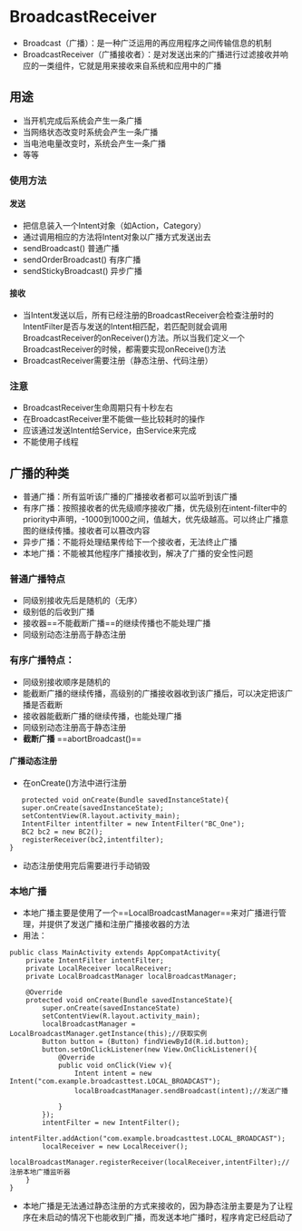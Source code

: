 # BroadcastReceiver

- Broadcast（广播）：是一种广泛运用的再应用程序之间传输信息的机制
- BroadcastReceiver（广播接收者）：是对发送出来的广播进行过滤接收并响应的一类组件，它就是用来接收来自系统和应用中的广播

## 用途

- 当开机完成后系统会产生一条广播
- 当网络状态改变时系统会产生一条广播
- 当电池电量改变时，系统会产生一条广播
- 等等

### 使用方法

#### 发送

- 把信息装入一个Intent对象（如Action，Category）
- 通过调用相应的方法将Intent对象以广播方式发送出去
- sendBroadcast() 普通广播
- sendOrderBroadcast() 有序广播
- sendStickyBroadcast() 异步广播

#### 接收

- 当Intent发送以后，所有已经注册的BroadcastReceiver会检查注册时的IntentFilter是否与发送的Intent相匹配，若匹配则就会调用BroadcastReceiver的onReceiver()方法。所以当我们定义一个BroadcastReceiver的时候，都需要实现onReceive()方法
- BroadcastReceiver需要注册（静态注册、代码注册）

### 注意

- BroadcastReceiver生命周期只有十秒左右
- 在BroadcastReceiver里不能做一些比较耗时的操作
- 应该通过发送Intent给Service，由Service来完成
- 不能使用子线程

## 广播的种类

- 普通广播：所有监听该广播的广播接收者都可以监听到该广播
- 有序广播：按照接收者的优先级顺序接收广播，优先级别在intent-filter中的priority中声明，-1000到1000之间，值越大，优先级越高。可以终止广播意图的继续传播。接收者可以篡改内容
- 异步广播：不能将处理结果传给下一个接收者，无法终止广播 
- 本地广播：不能被其他程序广播接收到，解决了广播的安全性问题

### 普通广播特点

- 同级别接收先后是随机的（无序）
- 级别低的后收到广播
- 接收器==不能截断广播==的继续传播也不能处理广播
- 同级别动态注册高于静态注册

### 有序广播特点：

- 同级别接收顺序是随机的
- 能截断广播的继续传播，高级别的广播接收器收到该广播后，可以决定把该广播是否截断
- 接收器能截断广播的继续传播，也能处理广播
- 同级别动态注册高于静态注册 
- **截断广播** ==abortBroadcast()==

#### 广播动态注册
- 在onCreate()方法中进行注册

```
   protected void onCreate(Bundle savedInstanceState){
   super.onCreate(savedInstanceState);
   setContentView(R.layout.activity_main);
   IntentFilter intentfilter = new IntentFilter("BC_One");
   BC2 bc2 = new BC2();
   registerReceiver(bc2,intentfilter);
}
```
- 动态注册使用完后需要进行手动销毁

### 本地广播

- 本地广播主要是使用了一个==LocalBroadcastManager==来对广播进行管理，并提供了发送广播和注册广播接收器的方法
- 用法：

```
public class MainActivity extends AppCompatActivity{
    private IntentFilter intentFilter;
    private LocalReceiver localReceiver;
    private LocalBroadcastManager localBroadcastManager;
    
    @Override
    protected void onCreate(Bundle savedInstanceState){
        super.onCreate(savedInstanceState)
        setContentView(R.layout.activity_main);
        localBroadcastManager = LocalBroadcastManager.getInstance(this);//获取实例
        Button button = (Button) findViewById(R.id.button);
        button.setOnClickListener(new View.OnClickListener(){
            @Override
            public void onClick(View v){
                Intent intent = new Intent("com.example.broadcasttest.LOCAL_BROADCAST");
                localBroadcastManager.sendBroadcast(intent);//发送广播
                
            }
        });
        intentFilter = new IntentFilter();
        intentFilter.addAction("com.example.broadcasttest.LOCAL_BROADCAST");
        localReceiver = new LocalReceiver();
        localBroadcastManager.registerReceiver(localReceiver,intentFilter);//注册本地广播监听器
    }
}
```
- 本地广播是无法通过静态注册的方式来接收的，因为静态注册主要是为了让程序在未启动的情况下也能收到广播，而发送本地广播时，程序肯定已经启动了
